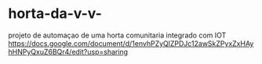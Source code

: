 # horta-da-v-v-
projeto de automaçao de uma horta comunitaria integrado com IOT
https://docs.google.com/document/d/1envhPZyQlZPDJc12awSkZPyxZxHAyhHNPyQxuZ6BQr4/edit?usp=sharing
